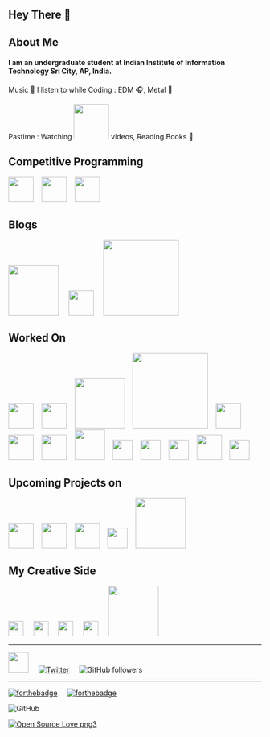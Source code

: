 ## Hey There 👋

## About Me

#### I am an undergraduate student at Indian Institute of Information Technology Sri City, AP, India.

Music 🎵 I listen to while Coding : EDM 🎧, Metal 🎸

Pastime : Watching <img src="https://cdn.worldvectorlogo.com/logos/new-youtube-logo.svg" width=70> videos, Reading Books 📖

## Competitive Programming

<a href ="https://www.codechef.com/users/ketan_techguy" target="_blank"><img src="https://avatars1.githubusercontent.com/u/11960354?s=460&v=4" width=50></a>&nbsp;&nbsp;&nbsp;
<a href ="https://codeforces.com/profile/alpha_121" target="_blank"><img src="https://1.bp.blogspot.com/-pBimI1ZhYAA/Wnde0nmCz8I/AAAAAAAABPI/5LZ2y9tBOZIV-pm9KNbyNy3WZJkGS54WgCPcBGAYYCw/s1600/codeforce.png" width=50></a>&nbsp;&nbsp;&nbsp;
<a href ="https://leetcode.com/ketan-lambat/" target="_blank"><img src="https://upload.wikimedia.org/wikipedia/commons/1/19/LeetCode_logo_black.png" width=50></a>

## Blogs

<a href="https://medium.com/@lambatketan" target="_blank"><img src = "https://cdn.worldvectorlogo.com/logos/medium-logo-wordmark-black.svg" width=100></a>
&nbsp;&nbsp;&nbsp;
<a href="https://dev.to/ketanlambat" target="_blank"><img src = "https://cdn.worldvectorlogo.com/logos/devto.svg" width=50></a>
&nbsp;&nbsp;&nbsp;
<a href="https://www.geeksforgeeks.org/ternary-representation-of-cantor-set/" target="_blank"><img src = "https://media.geeksforgeeks.org/wp-content/uploads/geeksforgeeks-6.png" width=150></a>

## Worked On

<img src="https://cdn.worldvectorlogo.com/logos/c.svg" width = 50>&nbsp;&nbsp;&nbsp;
<img src="https://cdn.worldvectorlogo.com/logos/python-5.svg" width = 50>&nbsp;&nbsp;&nbsp;
<img src="https://cdn.worldvectorlogo.com/logos/django-community.svg" width = 100>&nbsp;&nbsp;&nbsp;
<img src="https://upload.wikimedia.org/wikipedia/en/thumb/c/c7/Dialogflow_logo.svg/1041px-Dialogflow_logo.svg.png" width = 150>&nbsp;&nbsp;&nbsp;
<img src="https://cdn.worldvectorlogo.com/logos/git-icon.svg" width = 50>&nbsp;&nbsp;&nbsp;
<img src="https://cdn.worldvectorlogo.com/logos/github-icon.svg" width = 50>&nbsp;&nbsp;&nbsp;
<img src="https://cdn.worldvectorlogo.com/logos/linux-tux.svg" width = 50>&nbsp;&nbsp;&nbsp;
<img src="https://cdn.worldvectorlogo.com/logos/mysql-6.svg" width = 60>&nbsp;&nbsp;&nbsp;
<img src="https://cdn.worldvectorlogo.com/logos/android.svg" width = 40>&nbsp;&nbsp;&nbsp;
<img src="https://cdn.worldvectorlogo.com/logos/html5-2.svg" width = 40>&nbsp;&nbsp;&nbsp;
<img src="https://cdn.worldvectorlogo.com/logos/css-3.svg" width = 40>&nbsp;&nbsp;&nbsp;
<img src="https://cdn.worldvectorlogo.com/logos/flask.svg" width = 50>&nbsp;&nbsp;&nbsp;
<img src="https://cdn.worldvectorlogo.com/logos/heroku.svg" width = 40>

## Upcoming Projects on

<img src="https://cdn.worldvectorlogo.com/logos/logo-javascript.svg" width = 50>&nbsp;&nbsp;&nbsp;
<img src="https://cdn.worldvectorlogo.com/logos/angular-icon-1.svg" width = 50>&nbsp;&nbsp;&nbsp;
<img src="https://cdn.worldvectorlogo.com/logos/google-cloud-1.svg" width = 50>&nbsp;&nbsp;&nbsp;
<img src="https://cdn.worldvectorlogo.com/logos/firebase-2.svg" width = 40>&nbsp;&nbsp;&nbsp;
<img src="https://cdn.worldvectorlogo.com/logos/nodejs-1.svg" width = 100>

## My Creative Side

<a href="https://www.instagram.com/the_alpha.eye__/" target="_blank"><img src = "https://cdn.worldvectorlogo.com/logos/instagram-2-1.svg" width = 30></a>
&nbsp;&nbsp;&nbsp;
<img src="https://cdn.worldvectorlogo.com/logos/lightroom-cc.svg" width = 30>
&nbsp;&nbsp;&nbsp;
<img src="https://cdn.worldvectorlogo.com/logos/adobe-photoshop-cs6.svg" width = 30>
&nbsp;&nbsp;&nbsp;
<img src="https://cdn.worldvectorlogo.com/logos/premiere-cc.svg" width = 30>
&nbsp;&nbsp;&nbsp;
<a href="https://www.shutterstock.com/g/Ketan+Lambat" target="_blank"><img src = "https://cdn.worldvectorlogo.com/logos/shutterstock.svg" width = 100></a>

---

<a href="https://www.linkedin.com/in/ketan-lambat/" target="_blank"><img src = "https://cdn.worldvectorlogo.com/logos/linkedin-icon-2.svg" width = 40></a>
&nbsp;&nbsp;&nbsp;
[![Twitter](https://img.shields.io/twitter/follow/KetanLambat.svg?style=social&label=@KetanLambat)](https://twitter.com/KetanLambat)
&nbsp;&nbsp;&nbsp;
![GitHub followers](https://img.shields.io/github/followers/ketan-lambat?style=social)

---

[![forthebadge](https://forthebadge.com/images/badges/built-with-love.svg)](https://forthebadge.com)
&nbsp;&nbsp;&nbsp;
[![forthebadge](https://forthebadge.com/images/badges/uses-badges.svg)](https://forthebadge.com)

![GitHub](https://img.shields.io/github/license/ketan-lambat/ketan-lambat?style=plastic)

[![Open Source Love png3](https://badges.frapsoft.com/os/v3/open-source.png?v=103)](https://github.com/mixxxdj/mixxx/pull/2595)

<!-- [![HitCount](http://hits.dwyl.com/ketan-lambat/ketan-lambat.svg)](http://hits.dwyl.com/ketan-lambat/ketan-lambat) -->

<!--
**ketan-lambat/ketan-lambat** is a ✨ _special_ ✨ repository because its `README.md` (this file) appears on your GitHub profile.

Here are some ideas to get you started:

- 🔭 I’m currently working on ...
- 🌱 I’m currently learning ...
- 👯 I’m looking to collaborate on ...
- 🤔 I’m looking for help with ...
- 💬 Ask me about ...
- 📫 How to reach me: ...
- 😄 Pronouns: ...
- ⚡ Fun fact: ...
-->
